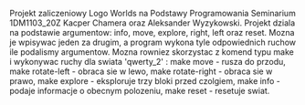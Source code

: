 Projekt zaliczeniowy Logo Worlds na Podstawy Programowania Seminarium 1DM1103_20Z Kacper Chamera oraz Aleksander Wyzykowski.
Projekt dziala na podstawie argumentow: info, move, explore, right, left oraz reset. Mozna je wpisywac jeden za drugim, a program wykona tyle odpowiednich ruchow ile podalismy argumentow.
Mozna rowniez skorzystac z komend typu make i wykonywac ruchy dla swiata 'qwerty_2' :
make move - rusza do przodu,
make rotate-left - obraca sie w lewo,
make rotate-right - obraca sie w prawo,
make explore - eksploruje trzy bloki przed czolgiem,
make info - podaje informacje o obecnym polozeniu,
make reset - resetuje swiat.
